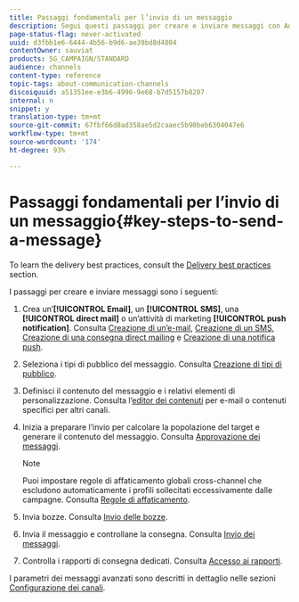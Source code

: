 ```yaml
---
title: Passaggi fondamentali per l’invio di un messaggio
description: Segui questi passaggi per creare e inviare messaggi con Adobe Campaign.
page-status-flag: never-activated
uuid: d3fbb1e6-6444-4b56-b9d6-ae39bd8d4804
contentOwner: sauviat
products: SG_CAMPAIGN/STANDARD
audience: channels
content-type: reference
topic-tags: about-communication-channels
discoiquuid: a51351ee-e3b6-4996-9e68-b7d5157b8207
internal: n
snippet: y
translation-type: tm+mt
source-git-commit: 67fbf66d8ad358ae5d2caaec5b90beb6304047e6
workflow-type: tm+mt
source-wordcount: '174'
ht-degree: 93%

---
```



# Passaggi fondamentali per l’invio di un messaggio{#key-steps-to-send-a-message}

To learn the delivery best practices, consult the [Delivery best practices](../../sending/using/delivery-best-practices.md) section.

I passaggi per creare e inviare messaggi sono i seguenti:

1. Crea un’**[!UICONTROL Email]**, un **[!UICONTROL SMS]**, una **[!UICONTROL direct mail]** o un’attività di marketing **[!UICONTROL push notification]**. Consulta [Creazione di un’e-mail](../../channels/using/creating-an-email.md), [Creazione di un SMS](../../channels/using/creating-an-sms-message.md), [Creazione di una consegna direct mailing](../../channels/using/creating-the-direct-mail.md) e [Creazione di una notifica push](../../channels/using/preparing-and-sending-a-push-notification.md).
1. Seleziona i tipi di pubblico del messaggio. Consulta [Creazione di tipi di pubblico](../../audiences/using/creating-audiences.md).
1. Definisci il contenuto del messaggio e i relativi elementi di personalizzazione. Consulta l’[editor dei contenuti](../../designing/using/designing-content-in-adobe-campaign.md) per e-mail o contenuti specifici per altri canali.
1. Inizia a preparare l’invio per calcolare la popolazione del target e generare il contenuto del messaggio. Consulta [Approvazione dei messaggi](../../sending/using/preparing-the-send.md).

   >[!NOTE]
   >
   >Puoi impostare regole di affaticamento globali cross-channel che escludono automaticamente i profili sollecitati eccessivamente dalle campagne. Consulta [Regole di affaticamento](../../sending/using/fatigue-rules.md).

1. Invia bozze. Consulta [Invio delle bozze](../../sending/using/sending-proofs.md).
1. Invia il messaggio e controllane la consegna. Consulta [Invio dei messaggi](../../sending/using/confirming-the-send.md).
1. Controlla i rapporti di consegna dedicati. Consulta [Accesso ai rapporti](../../reporting/using/about-dynamic-reports.md).

I parametri dei messaggi avanzati sono descritti in dettaglio nelle sezioni [Configurazione dei canali](../../administration/using/about-channel-configuration.md).
